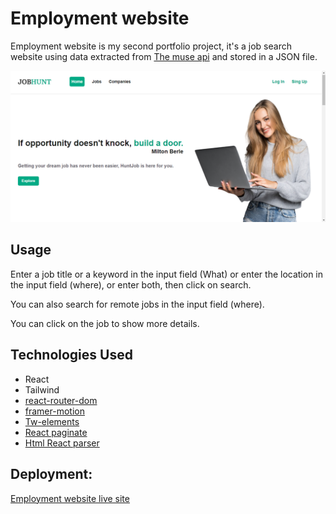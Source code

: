 # Employment website
Employment website is my second portfolio project, it's a job search website using data extracted from [The muse api](https://www.themuse.com/developers/api/v2) and stored in a JSON file.

![Empolyment website landing page](https://github.com/Badr-21/Employment-website/blob/main/public/landing-page.png)


## Usage
Enter a job title or a keyword in the input field (What) or enter the location in the input field (where), or enter both, then click on search.

You can also search for remote jobs in the input field (where).

You can click on the job to show more details.


## Technologies Used
- React
- Tailwind
- [react-router-dom](https://reactrouter.com/en/main)
- [framer-motion](https://www.framer.com/motion/)
- [Tw-elements](https://tailwind-elements.com/)
- [React paginate](https://github.com/AdeleD/react-paginate#readme)
- [Html React parser](https://github.com/remarkablemark/html-react-parser#readme) 

## Deployment:
[Employment website live site](https://badr-21-employment-website.netlify.app/)
